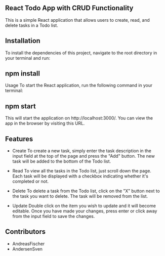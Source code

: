## React Todo App with CRUD Functionality
This is a simple React application that allows users to create, read, and delete tasks in a Todo list.

## Installation
To install the dependencies of this project, navigate to the root directory in your terminal and run:

## npm install
Usage
To start the React application, run the following command in your terminal:

## npm start
This will start the application on http://localhost:3000/. You can view the app in the browser by visiting this URL.

## Features
- Create
To create a new task, simply enter the task description in the input field at the top of the page and press the "Add" button. The new task will be added to the bottom of the Todo list.

- Read
To view all the tasks in the Todo list, just scroll down the page. Each task will be displayed with a checkbox indicating whether it's completed or not.

- Delete
To delete a task from the Todo list, click on the "X" button next to the task you want to delete. The task will be removed from the list.

- Update
Double click on the item you wish to update and it will become editable. Once you have made your changes, press enter or click away from the input field to save the changes.

## Contributors
- AndreasFischer
- AndersenSven
